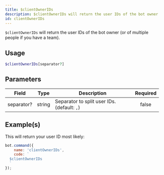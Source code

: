 ```yaml
---
title: $clientOwnerIDs
description: $clientOwnerIDs will return the user IDs of the bot owner (or of multiple people if you have a team).
id: clientOwnerIDs
---
```


`$clientOwnerIDs` will return the user IDs of the bot owner (or of multiple people if you have a team).

## Usage

```php
$clientOwnerIDs[separator?]
```

## Parameters

| Field      | Type   | Description                                   | Required |
| ---------- | ------ | --------------------------------------------- | :------: |
| separator? | string | Separator to split user IDs. (default: ` , `) |  false   |

## Example(s)

This will return your user ID most likely:

```javascript
bot.command({
    name: 'clientOwnerIDs',
    code: `
  $clientOwnerIDs
  `
});
```

